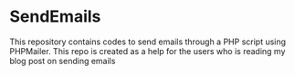 # SendEmails
This repository contains codes to send emails through a PHP script using PHPMailer. This repo is created as a help for the users who is reading my blog post on sending emails 
